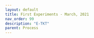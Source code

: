 ```yaml
---
layout: default
title: First Experiments - March, 2021
nav_order: 99
description: "E-TKT"
parent: Process
---
```

